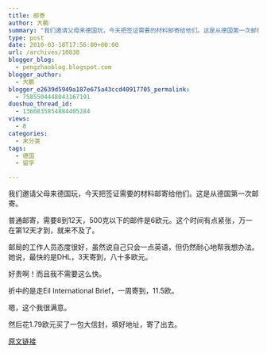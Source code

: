 ```yaml
---
title: 邮寄
author: 大鹏
summary: "我们邀请父母来德国玩，今天把签证需要的材料邮寄给他们。这是从德国第一次邮寄。"
type: post
date: 2010-03-18T17:56:00+00:00
url: /archives/10838
blogger_blog:
  - pengzhaoblog.blogspot.com
blogger_author:
  - 大鹏
blogger_e2639d5949a187e675a43ccd40917705_permalink:
  - 7585504448043167191
duoshuo_thread_id:
  - 1360835854884405284
views:
  - 8
categories:
  - 未分类
tags:
  - 德国
  - 留学

---
```

我们邀请父母来德国玩，今天把签证需要的材料邮寄给他们。这是从德国第一次邮寄。

普通邮寄，需要8到12天，500克以下的邮件是6欧元。这个时间有点紧张，万一在第12天才到，就来不及了。

邮局的工作人员态度很好，虽然说自己只会一点英语，但仍然耐心地帮我想办法。她说，最快的是DHL，3天寄到，八十多欧元。

好贵啊！而且我不需要这么快。

折中的是走Eil International Brief，一周寄到，11.5欧。

嗯，这个我很满意。

然后花1.79欧元买了一包大信封，填好地址，寄了出去。

[原文链接](http://dapengde.com/archives/10838)

